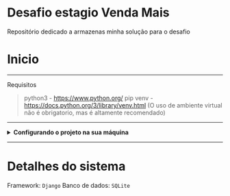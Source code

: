 # Desafio estagio Venda Mais

Repositório dedicado a armazenas minha solução para o desafio

# Inicio

---

Requisitos

> python3 - https://www.python.org/
> pip
> venv - https://docs.python.org/3/library/venv.html (O uso de ambiente virtual não é obrigatorio, mas é altamente recomendado)

---

<details>
  <summary><strong>Configurando o projeto na sua máquina</strong></summary><br />
  1. Clone o repositório

* Use o comando: `git clone git@github.com:joao-sampaio/desafio-estagio-venda-mais.git`
* Entre na pasta do repositório que você acabou de clonar:
  * `cd desafio-estagio-venda-mais`

  2. Crie um ambiente virtual para o projeto

* Linux: `python3 -m venv venv && source .venv/bin/activate`
* Windons: `py -m venv .venv && .venv\Scripts\activate.bat`
  
  3. Instale as dependências

* Linux: `python3 -m pip install -r dev-requirements.txt`
* Windons: `pip install -r dev-requirements.txt`

</details>

---

# Detalhes do sistema
 Framework: `Django`
 Banco de dados: `SQLite`
